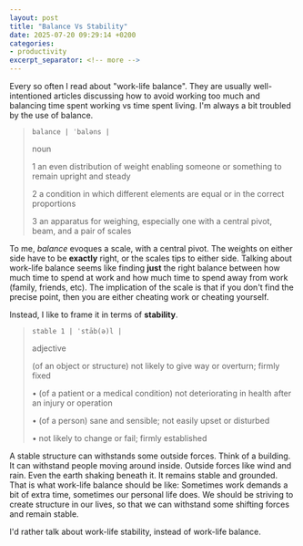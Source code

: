```yaml
---
layout: post
title: "Balance Vs Stability"
date: 2025-07-20 09:29:14 +0200
categories:
- productivity
excerpt_separator: <!-- more -->
---
```


Every so often I read about "work-life balance". They are usually well-intentioned articles discussing how to avoid working too much and balancing time spent working vs time spent living. I'm always a bit troubled by the use of balance.

> `balance | ˈbaləns |`
>
> noun
>
> 1 an even distribution of weight enabling someone or something to remain upright and steady
>
> 2 a condition in which different elements are equal or in the correct proportions
>
> 3 an apparatus for weighing, especially one with a central pivot, beam, and a pair of scales

To me, *balance* evoques a scale, with a central pivot. The weights on either side have to be **exactly** right, or the scales tips to either side. Talking about work-life balance seems like finding **just** the right balance between how much time to spend at work and how much time to spend away from work (family, friends, etc). The implication of the scale is that if you don't find the precise point, then you are either cheating work or cheating yourself.

Instead, I like to frame it in terms of **stability**.

> `stable 1 | ˈstāb(ə)l |`
>
> adjective
>
> (of an object or structure) not likely to give way or overturn; firmly fixed
>
> • (of a patient or a medical condition) not deteriorating in health after an injury or operation
>
> • (of a person) sane and sensible; not easily upset or disturbed
>
> • not likely to change or fail; firmly established

A stable structure can withstands some outside forces. Think of a building. It can withstand people moving around inside. Outside forces like wind and rain.  Even the earth shaking beneath it. It remains stable and grounded. That is what work-life balance should be like: Sometimes work demands a bit of extra time, sometimes our personal life does. We should be striving to create structure in our lives, so that we can withstand some shifting forces and remain stable.

I'd rather talk about work-life stability, instead of work-life balance.
